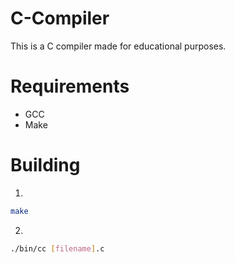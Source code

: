 # C-Compiler
This is a C compiler made for educational purposes.

# Requirements
 - GCC
 - Make

# Building

1.
```bash
make
```

2.
```bash
./bin/cc [filename].c
```
